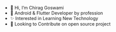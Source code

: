- 👋 Hi, I’m Chirag Goswami
- 👀 Android & Flutter Developer by profession
- ✨ Interested in Learning New Technology 
- 🌱 Looking to Contribute on open source project
 

<!---
ChiragYogi/ChiragYogi is a ✨ special ✨ repository because its `README.md` (this file) appears on your GitHub profile.
You can click the Preview link to take a look at your changes.
--->
